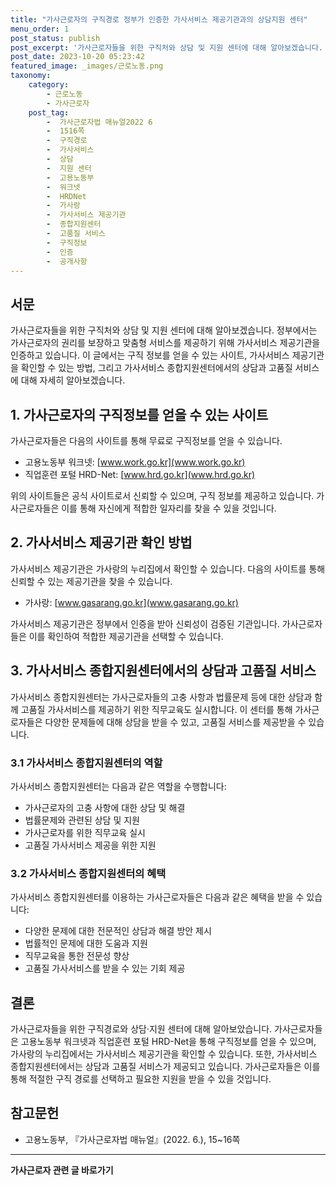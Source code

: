 ```yaml
---
title: "가사근로자의 구직경로 정부가 인증한 가사서비스 제공기관과의 상담지원 센터"
menu_order: 1
post_status: publish
post_excerpt: '가사근로자들을 위한 구직처와 상담 및 지원 센터에 대해 알아보겠습니다. 정부에서는 가사근로자의 권리를 보장하고 맞춤형 서비스를 제공하기 위해 가사서비스 제공기관을 인증하고 있습니다. 이 글에서는 구직 정보를 얻을 수 있는 사이트, 가사서비스 제공기관을 확인할 수 있는 방법, 그리고 가사서비스 종합지원센터에서의 상담과 고품질 서비스에 대해 자세히 알아보겠습니다.'
post_date: 2023-10-20 05:23:42
featured_image: _images/근로노동.png
taxonomy:
    category:
        - 근로노동
        - 가사근로자
    post_tag:
        -  가사근로자법 매뉴얼2022 6
        -  1516쪽
        -  구직경로
        -  가사서비스
        -  상담
        -  지원 센터
        -  고용노동부
        -  워크넷
        -  HRDNet
        -  가사랑
        -  가사서비스 제공기관
        -  종합지원센터
        -  고품질 서비스
        -  구직정보
        -  인증
        -  공개사항
---
```



## 서문
가사근로자들을 위한 구직처와 상담 및 지원 센터에 대해 알아보겠습니다. 정부에서는 가사근로자의 권리를 보장하고 맞춤형 서비스를 제공하기 위해 가사서비스 제공기관을 인증하고 있습니다. 이 글에서는 구직 정보를 얻을 수 있는 사이트, 가사서비스 제공기관을 확인할 수 있는 방법, 그리고 가사서비스 종합지원센터에서의 상담과 고품질 서비스에 대해 자세히 알아보겠습니다.

## 1. 가사근로자의 구직정보를 얻을 수 있는 사이트
가사근로자들은 다음의 사이트를 통해 무료로 구직정보를 얻을 수 있습니다.
- 고용노동부 워크넷: [www.work.go.kr](www.work.go.kr)
- 직업훈련 포털 HRD-Net: [www.hrd.go.kr](www.hrd.go.kr)

위의 사이트들은 공식 사이트로서 신뢰할 수 있으며, 구직 정보를 제공하고 있습니다. 가사근로자들은 이를 통해 자신에게 적합한 일자리를 찾을 수 있을 것입니다.

## 2. 가사서비스 제공기관 확인 방법
가사서비스 제공기관은 가사랑의 누리집에서 확인할 수 있습니다. 다음의 사이트를 통해 신뢰할 수 있는 제공기관을 찾을 수 있습니다.
- 가사랑: [www.gasarang.go.kr](www.gasarang.go.kr)

가사서비스 제공기관은 정부에서 인증을 받아 신뢰성이 검증된 기관입니다. 가사근로자들은 이를 확인하여 적합한 제공기관을 선택할 수 있습니다.

## 3. 가사서비스 종합지원센터에서의 상담과 고품질 서비스
가사서비스 종합지원센터는 가사근로자들의 고충 사항과 법률문제 등에 대한 상담과 함께 고품질 가사서비스를 제공하기 위한 직무교육도 실시합니다. 이 센터를 통해 가사근로자들은 다양한 문제들에 대해 상담을 받을 수 있고, 고품질 서비스를 제공받을 수 있습니다.

### 3.1 가사서비스 종합지원센터의 역할
가사서비스 종합지원센터는 다음과 같은 역할을 수행합니다:
- 가사근로자의 고충 사항에 대한 상담 및 해결
- 법률문제와 관련된 상담 및 지원
- 가사근로자를 위한 직무교육 실시
- 고품질 가사서비스 제공을 위한 지원

### 3.2 가사서비스 종합지원센터의 혜택
가사서비스 종합지원센터를 이용하는 가사근로자들은 다음과 같은 혜택을 받을 수 있습니다:
- 다양한 문제에 대한 전문적인 상담과 해결 방안 제시
- 법률적인 문제에 대한 도움과 지원
- 직무교육을 통한 전문성 향상
- 고품질 가사서비스를 받을 수 있는 기회 제공

## 결론
가사근로자들을 위한 구직경로와 상담·지원 센터에 대해 알아보았습니다. 가사근로자들은 고용노동부 워크넷과 직업훈련 포털 HRD-Net을 통해 구직정보를 얻을 수 있으며, 가사랑의 누리집에서는 가사서비스 제공기관을 확인할 수 있습니다. 또한, 가사서비스 종합지원센터에서는 상담과 고품질 서비스가 제공되고 있습니다. 가사근로자들은 이를 통해 적절한 구직 경로를 선택하고 필요한 지원을 받을 수 있을 것입니다.

## 참고문헌
- 고용노동부, 『가사근로자법 매뉴얼』(2022. 6.), 15~16쪽
<!-- wp:separator -->
<hr class="wp-block-separator has-alpha-channel-opacity"/>
<!-- /wp:separator -->

<!-- wp:group {"backgroundColor":"base","layout":{"type":"constrained"}} -->
<div class="wp-block-group has-base-background-color has-background"><!-- wp:paragraph {"align":"center","fontSize":"medium"} -->
<p class="has-text-align-center has-large-font-size"><strong>가사근로자 관련 글 바로가기</strong></p>
<!-- /wp:paragraph -->


<!-- wp:latest-posts
{"categories":[{"id":9531,"count":19,"description":"","link":"https://uknowlaw.com/category/%ea%b0%80%ec%82%ac%ea%b7%bc%eb%a1%9c%ec%9e%90/","name":"가사근로자","slug":"가사근로자","taxonomy":"category","parent":0,"meta":[],"_links":{"self":[{"href":"https://uknowlaw.com/wp-json/wp/v2/categories/9531"}],"collection":[{"href":"https://uknowlaw.com/wp-json/wp/v2/categories"}],"about":[{"href":"https://uknowlaw.com/wp-json/wp/v2/taxonomies/category"}],"wp:post_type":[{"href":"https://uknowlaw.com/wp-json/wp/v2/posts?categories=9531"}],"curies":[{"name":"wp","href":"https://api.w.org/{rel}","templated":true}]}}],"postsToShow":100,"excerptLength":28,"postLayout":"grid","columns":2,"featuredImageAlign":"left","featuredImageSizeSlug":"large","fontSize":"small"} /--></div>
<!-- /wp:group -->